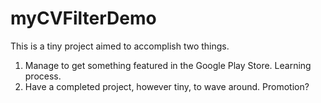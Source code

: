 # myCVFilterDemo
This is a tiny project aimed to accomplish two things. 
1. Manage to get something featured in the Google Play Store. Learning process.
2. Have a completed project, however tiny, to wave around. Promotion?
